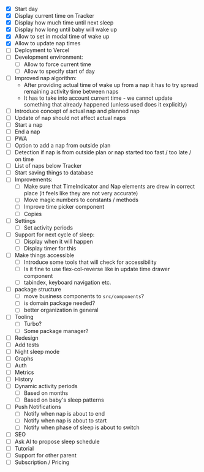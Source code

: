 - [x] Start day
- [x] Display current time on Tracker
- [x] Display how much time until next sleep
- [x] Display how long until baby will wake up
- [x] Allow to set in modal time of wake up
- [x] Allow to update nap times
- [ ] Deployment to Vercel
- [ ] Development environment:
  - [ ] Allow to force current time
  - [ ] Allow to specify start of day
- [ ] Improved nap algorithm:
  - After providing actual time of wake up from a nap it has to try spread remaining activity time between naps
  - It has to take into account current time - we cannot update something that already happened (unless used does it explicitly)
- [ ] Introduce concept of actual nap and planned nap
- [ ] Update of nap should not affect actual naps
- [ ] Start a nap
- [ ] End a nap
- [ ] PWA
- [ ] Option to add a nap from outside plan
- [ ] Detection if nap is from outside plan or nap started too fast / too late / on time
- [ ] List of naps below Tracker
- [ ] Start saving things to database
- [ ] Improvements:
  - [ ] Make sure that TimeIndicator and Nap elements are drew in correct place (it feels like they are not very accurate)
  - [ ] Move magic numbers to constants / methods
  - [ ] Improve time picker component
  - [ ] Copies
- [ ] Settings
  - [ ] Set activity periods
- [ ] Support for next cycle of sleep:
  - [ ] Display when it will happen
  - [ ] Display timer for this
- [ ] Make things accessible
  - [ ] Introduce some tools that will check for accessibility
  - [ ] Is it fine to use flex-col-reverse like in update time drawer component
  - [ ] tabindex, keyboard navigation etc.
- [ ] package structure
  - [ ] move business components to `src/components`?
  - [ ] is domain package needed?
  - [ ] better organization in general
- [ ] Tooling
  - [ ] Turbo?
  - [ ] Some package manager?
- [ ] Redesign
- [ ] Add tests
- [ ] Night sleep mode
- [ ] Graphs
- [ ] Auth
- [ ] Metrics
- [ ] History
- [ ] Dynamic activity periods
  - [ ] Based on months
  - [ ] Based on baby's sleep patterns
- [ ] Push Notifications
  - [ ] Notify when nap is about to end
  - [ ] Notify when nap is about to start
  - [ ] Notify when phase of sleep is about to switch
- [ ] SEO
- [ ] Ask AI to propose sleep schedule
- [ ] Tutorial
- [ ] Support for other parent
- [ ] Subscription / Pricing
